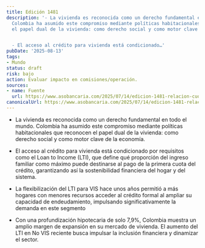 ```yaml
---
title: Edición 1481
description: '- La vivienda es reconocida como un derecho fundamental en todo el mundo.
  Colombia ha asumido este compromiso mediante políticas habitacionales que reconocen
  el papel dual de la vivienda: como derecho social y como motor clave de la economía.


  - El acceso al crédito para vivienda está condicionado…'
pubDate: '2025-08-13'
tags:
- Mundo
status: draft
risk: bajo
action: Evaluar impacto en comisiones/operación.
sources:
- name: Fuente
  url: https://www.asobancaria.com/2025/07/14/edicion-1481-relacion-cuota-ingreso-mayores-oportunidades-de-acceso-al-credito-de-vivienda/
canonicalUrl: https://www.asobancaria.com/2025/07/14/edicion-1481-relacion-cuota-ingreso-mayores-oportunidades-de-acceso-al-credito-de-vivienda/
---
```

- La vivienda es reconocida como un derecho fundamental en todo el mundo. Colombia ha asumido este compromiso mediante políticas habitacionales que reconocen el papel dual de la vivienda: como derecho social y como motor clave de la economía.

- El acceso al crédito para vivienda está condicionado por requisitos como el Loan to Income (LTI), que define qué proporción del ingreso familiar como máximo puede destinarse al pago de la primera cuota del crédito, garantizando así la sostenibilidad financiera del hogar y del sistema.

- La flexibilización del LTI para VIS hace unos años permitió a más hogares con menores recursos acceder al crédito formal al ampliar su capacidad de endeudamiento, impulsando significativamente la demanda en este segmento

- Con una profundización hipotecaria de solo 7,9%, Colombia muestra un amplio margen de expansión en su mercado de vivienda. El aumento del LTI en No VIS reciente busca impulsar la inclusión financiera y dinamizar el sector.